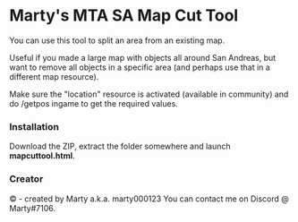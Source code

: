 # Marty's MTA SA Map Cut Tool

You can use this tool to split an area from an existing map.

Useful if you made a large map with objects all around San Andreas, but want to remove all objects in a specific area (and perhaps use that in a different map resource).

Make sure the "location" resource is activated (available in community) and do /getpos ingame to get the required values. 


### Installation

Download the ZIP, extract the folder somewhere and launch **mapcuttool.html**.


### Creator 

© - created by Marty a.k.a. marty000123
You can contact me on Discord @ Marty#7106.

